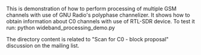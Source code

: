 This is demonstration of how to perform processing of multiple GSM channels with use of GNU Radio's polyphase channelizer.
It shows how to obtain information about C0 channels with use of RTL-SDR device.
To test it run:
python wideband_processing_demo.py

The directory content is related to "Scan for C0 - block proposal" discussion on the mailing list.